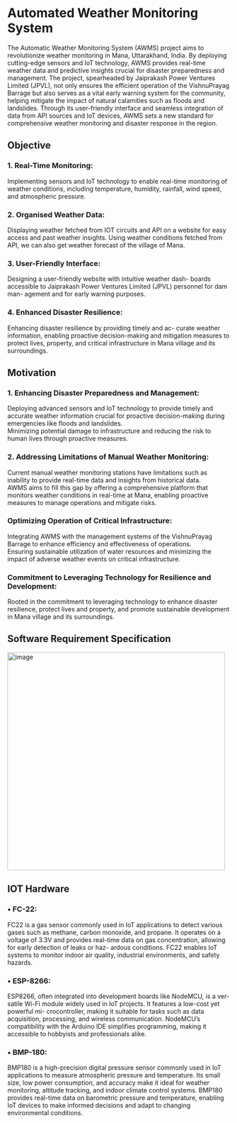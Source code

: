 # Automated Weather Monitoring System

The Automatic Weather Monitoring System (AWMS) project aims to revolutionize weather monitoring in Mana, Uttarakhand, India. By deploying cutting-edge sensors and IoT technology, AWMS provides real-time weather data and predictive insights crucial for disaster preparedness and management. The project, spearheaded by Jaiprakash Power Ventures Limited (JPVL), not only ensures the efficient operation of the VishnuPrayag Barrage but also serves as a vital early warning system for the community, helping mitigate the impact of natural calamities such as floods and landslides. Through its user-friendly interface and seamless integration of data from API sources and IoT devices, AWMS sets a new standard for comprehensive weather monitoring and disaster response in the region.

## Objective
### 1. Real-Time Monitoring:   
Implementing sensors and IoT technology to enable real-time monitoring of weather conditions, including temperature, humidity, rainfall, wind speed, and atmospheric pressure.   
### 2. Organised Weather Data:    
Displaying weather fetched from IOT circuits and API on a website for easy access and past weather insights. Using weather conditions fetched from API, we can also get weather forecast of the village of Mana.   
### 3. User-Friendly Interface:    
Designing a user-friendly website with intuitive weather dash- boards accessible to Jaiprakash Power Ventures Limited (JPVL) personnel for dam man- agement and for early warning purposes.   
### 4. Enhanced Disaster Resilience:   
Enhancing disaster resilience by providing timely and ac- curate weather information, enabling proactive decision-making and mitigation measures to protect lives, property, and critical infrastructure in Mana village and its surroundings.  

## Motivation
### 1. Enhancing Disaster Preparedness and Management:   
Deploying advanced sensors and IoT technology to provide timely and accurate weather information crucial for proactive decision-making during emergencies like floods and landslides.   
Minimizing potential damage to infrastructure and reducing the risk to human lives through proactive measures.   
### 2. Addressing Limitations of Manual Weather Monitoring:   
Current manual weather monitoring stations have limitations such as inability to provide real-time data and insights from historical data.   
AWMS aims to fill this gap by offering a comprehensive platform that monitors weather conditions in real-time at Mana, enabling proactive measures to manage operations and mitigate risks.
### Optimizing Operation of Critical Infrastructure:   
Integrating AWMS with the management systems of the VishnuPrayag Barrage to enhance efficiency and effectiveness of operations.   
Ensuring sustainable utilization of water resources and minimizing the impact of adverse weather events on critical infrastructure.   
### Commitment to Leveraging Technology for Resilience and Development:   
Rooted in the commitment to leveraging technology to enhance disaster resilience, protect lives and property, and promote sustainable development in Mana village and its surroundings.

## Software Requirement Specification
<img width="492" alt="image" src="https://github.com/riyaarora03/Weather/assets/137734460/d3be5a95-7e3e-4800-a3e0-0c0b24f8fbac">


## IOT Hardware
### • FC-22:
FC22 is a gas sensor commonly used in IoT applications to detect various gases such as methane, carbon monoxide, and propane. It operates on a voltage of 3.3V and provides real-time data on gas concentration, allowing for early detection of leaks or haz- ardous conditions. FC22 enables IoT systems to monitor indoor air quality, industrial environments, and safety hazards.
### • ESP-8266: 
ESP8266, often integrated into development boards like NodeMCU, is a ver- satile Wi-Fi module widely used in IoT projects. It features a low-cost yet powerful mi- crocontroller, making it suitable for tasks such as data acquisition, processing, and wireless communication. NodeMCU’s compatibility with the Arduino IDE simplifies programming, making it accessible to hobbyists and professionals alike.
### • BMP-180: 
BMP180 is a high-precision digital pressure sensor commonly used in IoT applications to measure atmospheric pressure and temperature. Its small size, low power consumption, and accuracy make it ideal for weather monitoring, altitude tracking, and indoor climate control systems. BMP180 provides real-time data on barometric pressure and temperature, enabling IoT devices to make informed decisions and adapt to changing environmental conditions.


